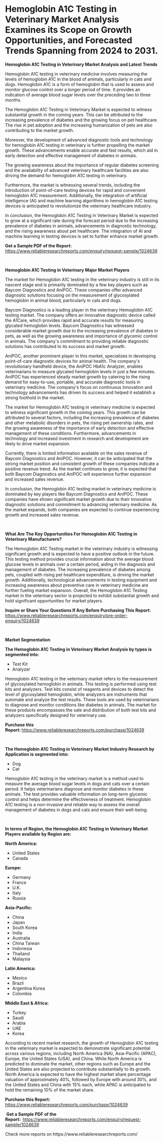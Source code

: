 <p><h1>Hemoglobin A1C Testing in Veterinary Market Analysis Examines its Scope on Growth Opportunities, and Forecasted Trends Spanning from 2024 to 2031.</h1></p><p><strong>Hemoglobin A1C Testing in Veterinary Market Analysis and Latest Trends</strong></p>
<p><p>Hemoglobin A1C testing in veterinary medicine involves measuring the levels of hemoglobin A1C in the blood of animals, particularly in cats and dogs. Hemoglobin A1C is a form of hemoglobin that is used to assess and monitor glucose control over a longer period of time. It provides an indication of average blood sugar levels over the preceding two to three months.</p><p>The Hemoglobin A1C Testing in Veterinary Market is expected to witness substantial growth in the coming years. This can be attributed to the increasing prevalence of diabetes and the growing focus on pet healthcare. The rise in pet adoption and the increasing humanization of pets are also contributing to the market growth.</p><p>Moreover, the development of advanced diagnostic tools and technology for hemoglobin A1C testing in veterinary is further propelling the market growth. These advancements enable accurate and fast results, which aid in early detection and effective management of diabetes in animals.</p><p>The growing awareness about the importance of regular diabetes screening and the availability of advanced veterinary healthcare facilities are also driving the demand for hemoglobin A1C testing in veterinary.</p><p>Furthermore, the market is witnessing several trends, including the introduction of point-of-care testing devices for rapid and convenient hemoglobin A1C measurement. Additionally, the integration of artificial intelligence (AI) and machine learning algorithms in hemoglobin A1C testing devices is anticipated to revolutionize the veterinary healthcare industry.</p><p>In conclusion, the Hemoglobin A1C Testing in Veterinary Market is expected to grow at a significant rate during the forecast period due to the increasing prevalence of diabetes in animals, advancements in diagnostic technology, and the rising awareness about pet healthcare. The integration of AI and machine learning in testing devices is set to further enhance market growth.</p></p>
<p><strong>Get a Sample PDF of the Report:&nbsp;</strong> <a href="https://www.reliableresearchreports.com/enquiry/request-sample/1024639">https://www.reliableresearchreports.com/enquiry/request-sample/1024639</a></p>
<p>&nbsp;</p>
<p><strong>Hemoglobin A1C Testing in Veterinary Major Market Players</strong></p>
<p><p>The market for Hemoglobin A1C testing in the veterinary industry is still in its nascent stage and is primarily dominated by a few key players such as Baycom Diagnostics and AniPOC. These companies offer advanced diagnostic solutions focusing on the measurement of glycosylated hemoglobin in animal blood, particularly in cats and dogs. </p><p>Baycom Diagnostics is a leading player in the veterinary Hemoglobin A1C testing market. The company offers an innovative diagnostic device called the A1Care, which provides rapid and accurate results for measuring glycated hemoglobin levels. Baycom Diagnostics has witnessed considerable market growth due to the increasing prevalence of diabetes in pets, as well as the growing awareness and importance of glycemic control in animals. The company's commitment to providing reliable diagnostic solutions has contributed to its success and market growth.</p><p>AniPOC, another prominent player in this market, specializes in developing point-of-care diagnostic devices for animal health. The company's revolutionary handheld device, the AniPOC HbA1c Analyzer, enables veterinarians to measure glycated hemoglobin levels in just a few minutes. AniPOC has experienced steady market growth by catering to the rising demand for easy-to-use, portable, and accurate diagnostic tools in veterinary medicine. The company's focus on continuous innovation and technology advancements has driven its success and helped it establish a strong foothold in the market.</p><p>The market for Hemoglobin A1C testing in veterinary medicine is expected to witness significant growth in the coming years. This growth can be attributed to several factors, including the increasing prevalence of diabetes and other metabolic disorders in pets, the rising pet ownership rates, and the growing awareness of the importance of early detection and effective management of these conditions. Furthermore, advancements in technology and increased investment in research and development are likely to drive market expansion.</p><p>Currently, there is limited information available on the sales revenue of Baycom Diagnostics and AniPOC. However, it can be anticipated that the strong market position and consistent growth of these companies indicate a positive revenue trend. As the market continues to grow, it is expected that both Baycom Diagnostics and AniPOC will experience further expansion and increased sales revenue.</p><p>In conclusion, the Hemoglobin A1C testing market in veterinary medicine is dominated by key players like Baycom Diagnostics and AniPOC. These companies have shown significant market growth due to their innovative diagnostic solutions and commitment to advancing veterinary medicine. As the market expands, both companies are expected to continue experiencing growth and increased sales revenue.</p></p>
<p>&nbsp;</p>
<p><strong>What Are The Key Opportunities For Hemoglobin A1C Testing in Veterinary Manufacturers?</strong></p>
<p><p>The Hemoglobin A1C Testing market in the veterinary industry is witnessing significant growth and is expected to have a positive outlook in the future. This testing method provides crucial information about the average blood glucose levels in animals over a certain period, aiding in the diagnosis and management of diabetes. The increasing prevalence of diabetes among pets, coupled with rising pet healthcare expenditure, is driving the market growth. Additionally, technological advancements in testing equipment and increasing awareness about preventive care in veterinary medicine are further fueling market expansion. Overall, the Hemoglobin A1C Testing market in the veterinary sector is projected to exhibit substantial growth and hold significant opportunities for market players.</p></p>
<p><strong>Inquire or Share Your Questions If Any Before Purchasing This Report:</strong> <a href="https://www.reliableresearchreports.com/enquiry/pre-order-enquiry/1024639">https://www.reliableresearchreports.com/enquiry/pre-order-enquiry/1024639</a></p>
<p>&nbsp;</p>
<p><strong>Market Segmentation</strong></p>
<p><strong>The Hemoglobin A1C Testing in Veterinary Market Analysis by types is segmented into:</strong></p>
<p><ul><li>Test Kit</li><li>Analyzer</li></ul></p>
<p><p>Hemoglobin A1C testing in the veterinary market refers to the measurement of glycosylated hemoglobin in animals. This testing is performed using test kits and analyzers. Test kits consist of reagents and devices to detect the level of glycosylated hemoglobin, while analyzers are instruments that automate and analyze the test results. These tools are used by veterinarians to diagnose and monitor conditions like diabetes in animals. The market for these products encompasses the sale and distribution of both test kits and analyzers specifically designed for veterinary use.</p></p>
<p><strong>Purchase this Report:&nbsp;</strong><a href="https://www.reliableresearchreports.com/purchase/1024639">https://www.reliableresearchreports.com/purchase/1024639</a></p>
<p>&nbsp;</p>
<p><strong>The Hemoglobin A1C Testing in Veterinary Market Industry Research by Application is segmented into:</strong></p>
<p><ul><li>Dog</li><li>Cat</li></ul></p>
<p><p>Hemoglobin A1C testing in the veterinary market is a method used to measure the average blood sugar levels in dogs and cats over a certain period. It helps veterinarians diagnose and monitor diabetes in these animals. The test provides valuable information on long-term glycemic control and helps determine the effectiveness of treatment. Hemoglobin A1C testing is a non-invasive and reliable way to assess the overall management of diabetes in dogs and cats and ensure their well-being.</p></p>
<p>&nbsp;</p>
<p><strong>In terms of Region, the Hemoglobin A1C Testing in Veterinary Market Players available by Region are:</strong></p>
<p>
    <p> <strong> North America: </strong>
        <ul>
            <li>United States</li>
            <li>Canada</li>
        </ul>
        </p> 
    <p> <strong> Europe: </strong>
        <ul>
            <li>Germany</li>
            <li>France</li>
            <li>U.K.</li>
            <li>Italy</li>
            <li>Russia</li>
        </ul>
        </p> 
    <p> <strong> Asia-Pacific: </strong>
        <ul>
            <li>China</li>
            <li>Japan</li>
            <li>South Korea</li>
            <li>India</li>
            <li>Australia</li>
            <li>China Taiwan</li>
            <li>Indonesia</li>
            <li>Thailand</li>
            <li>Malaysia</li>
        </ul>
        </p> 
    <p> <strong> Latin America: </strong>
        <ul>
            <li>Mexico</li>
            <li>Brazil</li>
            <li>Argentina Korea</li>
            <li>Colombia</li>
        </ul>
        </p> 
    <p> <strong> Middle East & Africa: </strong>
        <ul>
            <li>Turkey</li>
            <li>Saudi</li>
            <li>Arabia</li>
            <li>UAE</li>
            <li>Korea</li>
        </ul>
    </p>
    </p>
<p><p>According to recent market research, the growth of Hemoglobin A1C testing in the veterinary market is expected to demonstrate significant potential across various regions, including North America (NA), Asia-Pacific (APAC), Europe, the United States (USA), and China. While North America is predicted to dominate the market, other regions such as Europe and the United States are also projected to contribute substantially to its growth. North America is expected to have the highest market share percentage valuation of approximately 40%, followed by Europe with around 30%, and the United States and China with 15% each, while APAC is anticipated to hold the remaining 10% of the market share.</p></p>
<p><strong>Purchase this Report: </strong><a href="https://www.reliableresearchreports.com/purchase/1024639">https://www.reliableresearchreports.com/purchase/1024639</a></p>
<p>&nbsp;<strong>Get a Sample PDF of the Report:&nbsp;&nbsp;</strong><a href="https://www.reliableresearchreports.com/enquiry/request-sample/1024639">https://www.reliableresearchreports.com/enquiry/request-sample/1024639</a></p>
<p><strong></strong></p>
<p>Check more reports on https://www.reliableresearchreports.com/</p>